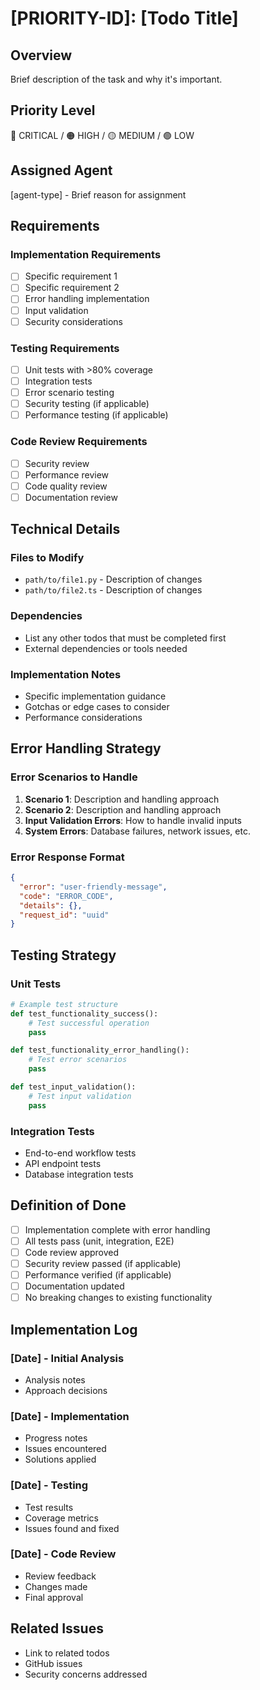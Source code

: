 # [PRIORITY-ID]: [Todo Title]

## Overview
Brief description of the task and why it's important.

## Priority Level
🔴 CRITICAL / 🟠 HIGH / 🟡 MEDIUM / 🟢 LOW

## Assigned Agent
[agent-type] - Brief reason for assignment

## Requirements

### Implementation Requirements
- [ ] Specific requirement 1
- [ ] Specific requirement 2
- [ ] Error handling implementation
- [ ] Input validation
- [ ] Security considerations

### Testing Requirements
- [ ] Unit tests with >80% coverage
- [ ] Integration tests
- [ ] Error scenario testing
- [ ] Security testing (if applicable)
- [ ] Performance testing (if applicable)

### Code Review Requirements
- [ ] Security review
- [ ] Performance review
- [ ] Code quality review
- [ ] Documentation review

## Technical Details

### Files to Modify
- `path/to/file1.py` - Description of changes
- `path/to/file2.ts` - Description of changes

### Dependencies
- List any other todos that must be completed first
- External dependencies or tools needed

### Implementation Notes
- Specific implementation guidance
- Gotchas or edge cases to consider
- Performance considerations

## Error Handling Strategy

### Error Scenarios to Handle
1. **Scenario 1**: Description and handling approach
2. **Scenario 2**: Description and handling approach
3. **Input Validation Errors**: How to handle invalid inputs
4. **System Errors**: Database failures, network issues, etc.

### Error Response Format
```json
{
  "error": "user-friendly-message",
  "code": "ERROR_CODE",
  "details": {},
  "request_id": "uuid"
}
```

## Testing Strategy

### Unit Tests
```python
# Example test structure
def test_functionality_success():
    # Test successful operation
    pass

def test_functionality_error_handling():
    # Test error scenarios
    pass

def test_input_validation():
    # Test input validation
    pass
```

### Integration Tests
- End-to-end workflow tests
- API endpoint tests
- Database integration tests

## Definition of Done

- [ ] Implementation complete with error handling
- [ ] All tests pass (unit, integration, E2E)
- [ ] Code review approved
- [ ] Security review passed (if applicable)
- [ ] Performance verified (if applicable)
- [ ] Documentation updated
- [ ] No breaking changes to existing functionality

## Implementation Log

### [Date] - Initial Analysis
- Analysis notes
- Approach decisions

### [Date] - Implementation
- Progress notes
- Issues encountered
- Solutions applied

### [Date] - Testing
- Test results
- Coverage metrics
- Issues found and fixed

### [Date] - Code Review
- Review feedback
- Changes made
- Final approval

## Related Issues
- Link to related todos
- GitHub issues
- Security concerns addressed